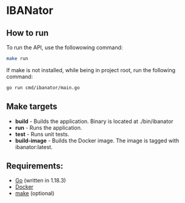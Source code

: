 # IBANator 

## How to run
To run the API, use the followowing command:
``` sh
make run
```
If make is not installed, while being in project root, run the following command:
``` sh
go run cmd/ibanator/main.go
```

## Make targets
* **build** - Builds the application. Binary is located at ./bin/ibanator
* **run** - Runs the application.
* **test** - Runs unit tests.
* **build-image** - Builds the Docker image. The image is tagged with ibanator:latest.

## Requirements:
* [Go](https://go.dev/) (written in 1.18.3)
* [Docker](https://www.docker.com/)
* [make](https://www.gnu.org/software/make/) (optional)

